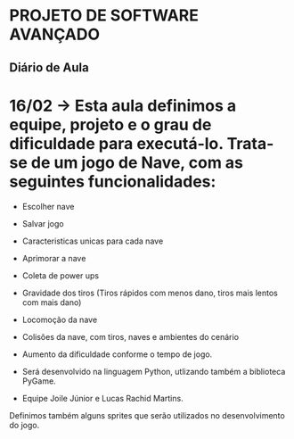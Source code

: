# PROJETO DE SOFTWARE AVANÇADO

## Diário de Aula

# 16/02 -> Esta aula definimos a equipe, projeto e o grau de dificuldade para executá-lo. Trata-se de um jogo de Nave, com as seguintes funcionalidades: 
- Escolher nave
- Salvar jogo
- Caracteristicas unicas para cada nave 
- Aprimorar a nave
- Coleta de power ups
- Gravidade dos tiros (Tiros rápidos com menos dano, tiros mais lentos com mais dano)
- Locomoção da nave
- Colisões da nave, com tiros, naves e ambientes do cenário
- Aumento da dificuldade conforme o tempo de jogo.

- Será desenvolvido na linguagem Python, utlizando também a biblioteca PyGame.
- Equipe Joile Júnior e Lucas Rachid Martins.

Definimos também alguns sprites que serão utilizados no desenvolvimento do jogo.
